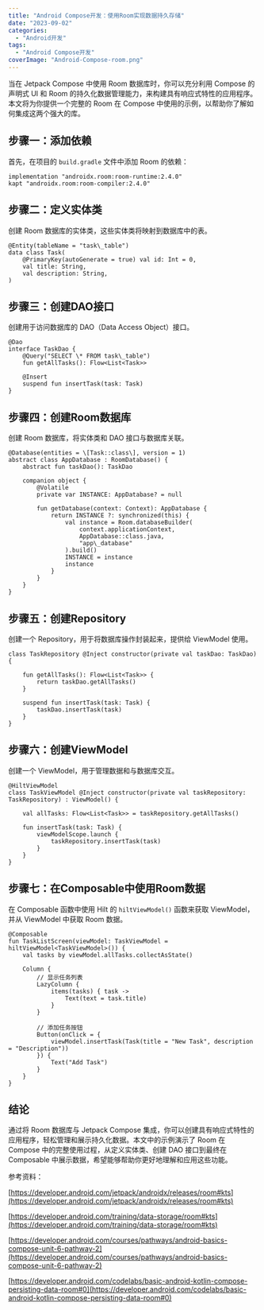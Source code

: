 ```yaml
---
title: "Android Compose开发：使用Room实现数据持久存储"
date: "2023-09-02"
categories: 
  - "Android开发"
tags: 
  - "Android Compose开发"
coverImage: "Android-Compose-room.png"
---
```


当在 Jetpack Compose 中使用 Room 数据库时，你可以充分利用 Compose 的声明式 UI 和 Room 的持久化数据管理能力，来构建具有响应式特性的应用程序。本文将为你提供一个完整的 Room 在 Compose 中使用的示例，以帮助你了解如何集成这两个强大的库。

## 步骤一：添加依赖

首先，在项目的 `build.gradle` 文件中添加 Room 的依赖：
```
implementation "androidx.room:room-runtime:2.4.0"
kapt "androidx.room:room-compiler:2.4.0"
```
## 步骤二：定义实体类

创建 Room 数据库的实体类，这些实体类将映射到数据库中的表。
```
@Entity(tableName = "task\_table")
data class Task(
    @PrimaryKey(autoGenerate = true) val id: Int = 0,
    val title: String,
    val description: String,
)
```
## 步骤三：创建DAO接口

创建用于访问数据库的 DAO（Data Access Object）接口。
```
@Dao
interface TaskDao {
    @Query("SELECT \* FROM task\_table")
    fun getAllTasks(): Flow<List<Task>>

    @Insert
    suspend fun insertTask(task: Task)
}
```
## 步骤四：创建Room数据库

创建 Room 数据库，将实体类和 DAO 接口与数据库关联。
```
@Database(entities = \[Task::class\], version = 1)
abstract class AppDatabase : RoomDatabase() {
    abstract fun taskDao(): TaskDao

    companion object {
        @Volatile
        private var INSTANCE: AppDatabase? = null

        fun getDatabase(context: Context): AppDatabase {
            return INSTANCE ?: synchronized(this) {
                val instance = Room.databaseBuilder(
                    context.applicationContext,
                    AppDatabase::class.java,
                    "app\_database"
                ).build()
                INSTANCE = instance
                instance
            }
        }
    }
}
```
## 步骤五：创建Repository

创建一个 Repository，用于将数据库操作封装起来，提供给 ViewModel 使用。
```
class TaskRepository @Inject constructor(private val taskDao: TaskDao) {

    fun getAllTasks(): Flow<List<Task>> {
        return taskDao.getAllTasks()
    }

    suspend fun insertTask(task: Task) {
        taskDao.insertTask(task)
    }
}
```
## 步骤六：创建ViewModel

创建一个 ViewModel，用于管理数据和与数据库交互。
```
@HiltViewModel
class TaskViewModel @Inject constructor(private val taskRepository: TaskRepository) : ViewModel() {

    val allTasks: Flow<List<Task>> = taskRepository.getAllTasks()

    fun insertTask(task: Task) {
        viewModelScope.launch {
            taskRepository.insertTask(task)
        }
    }
}
```
## 步骤七：在Composable中使用Room数据

在 Composable 函数中使用 Hilt 的 `hiltViewModel()` 函数来获取 ViewModel，并从 ViewModel 中获取 Room 数据。
```
@Composable
fun TaskListScreen(viewModel: TaskViewModel = hiltViewModel<TaskViewModel>()) {
    val tasks by viewModel.allTasks.collectAsState()

    Column {
        // 显示任务列表
        LazyColumn {
            items(tasks) { task ->
                Text(text = task.title)
            }
        }

        // 添加任务按钮
        Button(onClick = {
            viewModel.insertTask(Task(title = "New Task", description = "Description"))
        }) {
            Text("Add Task")
        }
    }
}
```
## 结论

通过将 Room 数据库与 Jetpack Compose 集成，你可以创建具有响应式特性的应用程序，轻松管理和展示持久化数据。本文中的示例演示了 Room 在 Compose 中的完整使用过程，从定义实体类、创建 DAO 接口到最终在 Composable 中展示数据，希望能够帮助你更好地理解和应用这些功能。

参考资料：

[https://developer.android.com/jetpack/androidx/releases/room#kts](https://developer.android.com/jetpack/androidx/releases/room#kts)

[https://developer.android.com/training/data-storage/room#kts](https://developer.android.com/training/data-storage/room#kts)

[https://developer.android.com/courses/pathways/android-basics-compose-unit-6-pathway-2](https://developer.android.com/courses/pathways/android-basics-compose-unit-6-pathway-2)

[https://developer.android.com/codelabs/basic-android-kotlin-compose-persisting-data-room#0](https://developer.android.com/codelabs/basic-android-kotlin-compose-persisting-data-room#0)
